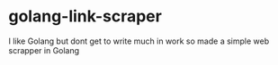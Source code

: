 # golang-link-scraper
I like Golang but dont get to write much in work so made a simple web scrapper in Golang 
